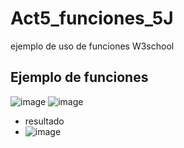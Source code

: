 # Act5_funciones_5J
ejemplo de uso de funciones W3school
## Ejemplo de funciones
![image](https://github.com/user-attachments/assets/0a81c4d7-92ea-40e1-92c7-90e2fd2ada1c)
![image](https://github.com/user-attachments/assets/1902abd4-5b04-45ed-a24a-478faccdf162)
- resultado
- ![image](https://github.com/user-attachments/assets/7734cc38-fbc0-4806-99a7-aad68ed0979f)



